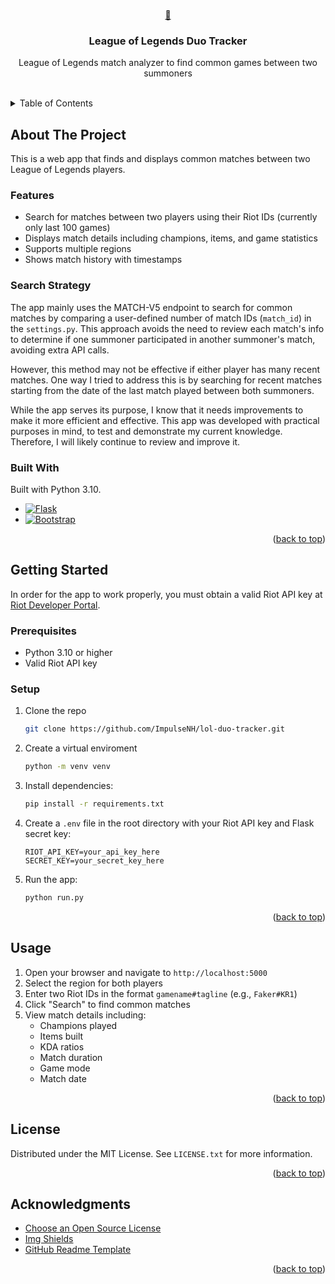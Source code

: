 <a id="readme-top"></a>



<!-- PROJECT LOGO -->
<br />
<div align="center">
  <a href="https://duotracker.pythonanywhere.com/">
    🔎
  </a>

  <h3 align="center">League of Legends Duo Tracker</h3>

  <p align="center">
    League of Legends match analyzer to find common games between two summoners
    <br />
    <br />
  </p>
</div>



<!-- TABLE OF CONTENTS -->
<details>
  <summary>Table of Contents</summary>
  <ol>
    <li>
      <a href="#about-the-project">About The Project</a>
      <ul>
        <li><a href="#features">Features</a></li>
        <li><a href="#search-strategy">Search Strategy</a></li>
        <li><a href="#built-with">Built With</a></li>
      </ul>
    </li>
    <li>
      <a href="#getting-started">Getting Started</a>
      <ul>
        <li><a href="#prerequisites">Prerequisites</a></li>
        <li><a href="#setup">Setup</a></li>
      </ul>
    </li>
    <li><a href="#usage">Usage</a></li>
    <li><a href="#license">License</a></li>
    <li><a href="#acknowledgments">Acknowledgments</a></li>
  </ol>
</details>



<!-- ABOUT THE PROJECT -->
## About The Project

This is a web app that finds and displays common matches between two League of Legends players.

### Features
- Search for matches between two players using their Riot IDs (currently only last 100 games)
- Displays match details including champions, items, and game statistics
- Supports multiple regions
- Shows match history with timestamps

### Search Strategy

The app mainly uses the MATCH-V5 endpoint to search for common matches by comparing a user-defined number of match IDs (`match_id`) in the `settings.py`.
This approach avoids the need to review each match's info to determine if one summoner participated in another summoner's match, avoiding extra API calls.

However, this method may not be effective if either player has many recent matches.
One way I tried to address this is by searching for recent matches starting from the date of the last match played between both summoners.

While the app serves its purpose, I know that it needs improvements to make it more efficient and effective.
This app was developed with practical purposes in mind, to test and demonstrate my current knowledge. Therefore, I will likely continue to review and improve it.

### Built With

Built with Python 3.10.

* [![Flask][Flask.com]][Flask-url]
* [![Bootstrap][Bootstrap.com]][Bootstrap-url]

<p align="right">(<a href="#readme-top">back to top</a>)</p>



<!-- GETTING STARTED -->
## Getting Started

In order for the app to work properly, you must obtain a valid Riot API key at [Riot Developer Portal](https://developer.riotgames.com/).

### Prerequisites

* Python 3.10 or higher
* Valid Riot API key

### Setup

1. Clone the repo
   ```sh
   git clone https://github.com/ImpulseNH/lol-duo-tracker.git
   ```
2. Create a virtual enviroment
   ```sh
   python -m venv venv
   ```
3. Install dependencies:
   ```bash
   pip install -r requirements.txt
   ```
4. Create a `.env` file in the root directory with your Riot API key and Flask secret key:
   ```
   RIOT_API_KEY=your_api_key_here
   SECRET_KEY=your_secret_key_here
   ```
5. Run the app:
   ```bash
   python run.py
   ```

<p align="right">(<a href="#readme-top">back to top</a>)</p>



<!-- USAGE EXAMPLES -->
## Usage
1. Open your browser and navigate to `http://localhost:5000`
2. Select the region for both players
3. Enter two Riot IDs in the format `gamename#tagline` (e.g., `Faker#KR1`)
4. Click "Search" to find common matches
5. View match details including:
   - Champions played
   - Items built
   - KDA ratios
   - Match duration
   - Game mode
   - Match date

<p align="right">(<a href="#readme-top">back to top</a>)</p>



<!-- LICENSE -->
## License

Distributed under the MIT License. See `LICENSE.txt` for more information.

<p align="right">(<a href="#readme-top">back to top</a>)</p>



<!-- ACKNOWLEDGMENTS -->
## Acknowledgments

* [Choose an Open Source License](https://choosealicense.com)
* [Img Shields](https://shields.io)
* [GitHub Readme Template](https://github.com/othneildrew/Best-README-Template)

<p align="right">(<a href="#readme-top">back to top</a>)</p>



<!-- MARKDOWN LINKS & IMAGES -->
[Flask.com]: https://img.shields.io/badge/Flask-000000?style=for-the-badge&logo=Flask&logoColor=white
[Flask-url]: https://flask.palletsprojects.com/
[Bootstrap.com]: https://img.shields.io/badge/Bootstrap-563D7C?style=for-the-badge&logo=bootstrap&logoColor=white
[Bootstrap-url]: https://getbootstrap.com
